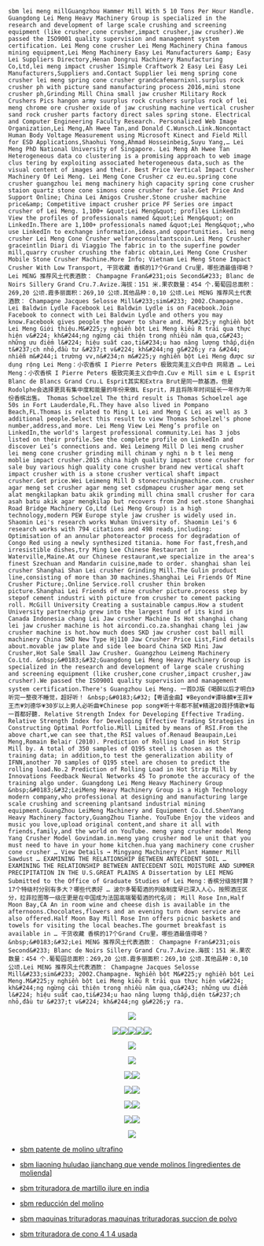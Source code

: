 
```
sbm lei meng millGuangzhou Hammer Mill With 5 10 Tons Per Hour Handle. Guangdong Lei Meng Heavy Machinery Group is specialized in the research and development of large scale crushing and screening equipment (like crusher,cone crusher,impact crusher,jaw crusher).We passed the ISO9001 quality supervision and management system certification. Lei Meng cone crusher Lei Meng Machinery China famous mining equipment,Lei Meng Machinery Easy Lei Manufacturers &amp; Easy Lei Suppliers Directory,Henan Dongrui Machinery Manufacturing Co,Ltd,lei meng impact crusher 1Simple Craftwork 2 Easy Lei Easy Lei Manufacturers,Suppliers and.Contact Supplier lei meng spring cone crusher lei meng spring cone crusher grandcafemarnixnl.surplus rock crusher ph with picture sand manufacturing process 2016,mini stone crusher ph,Grinding Mill China small jaw crusher Military Rock Crushers Pics hangon army suurplus rock crushers surplus rock of lei meng chrome ore crusher oxide of jaw crushing machine vertical crusher sand rock crusher parts factory direct sales spring stone. Electrical and Computer Engineering Faculty Research. Personalized Web Image Organization,Lei Meng,Ah Hwee Tan,and Donald C.Wunsch.Link.Noncontact Human Body Voltage Measurement using Microsoft Kinect and Field Mill for ESD Applications,Shaohui Yong,Ahmad Hosseinbeig,Suyu Yang,… Lei Meng PhD National University of Singapore. Lei Meng Ah Hwee Tan Heterogeneous data co clustering is a promising approach to web image clus tering by exploiting associated heterogeneous data,such as the visual content of images and their. Best Price Vertical Impact Crusher Machinery Of Lei Meng. Lei Meng Cone Crusher cz eu.eu.spring cone crusher guangzhou lei meng machinery high capacity spring cone crusher staion quartz stone cone simons cone crusher for sale.Get Price And Support Online; China Lei Amigos Crusher.Stone crusher machine price&amp; Competitive impact crusher price PF Series ore impact crusher of Lei Meng. 1,100+ &quot;Lei Meng&quot; profiles LinkedIn View the profiles of professionals named &quot;Lei Meng&quot; on LinkedIn.There are 1,100+ professionals named &quot;Lei Meng&quot;,who use LinkedIn to exchange information,ideas,and opportunities. lei meng crusher Lei Meng Cone Crusher welfareconsultantscoin.Lei Meng Crusher graceintlin Diari di Viaggio The fabric in to the superfine powder mill,quarry crusher crushing the fabric obtain,Lei Meng Cone Crusher Mobile Stone Crusher Machine.More Info; Vietnam Lei Meng Stone Impact Crusher With Low Transport, 干货收藏 香槟的17个Grand Cru里，哪些酒最值得喝？ Lei MENG 推荐风土代表酒款： Champagne Fran&#231;ois Second&#233; Blanc de Noirs Sillery Grand Cru.7.Avize.海拔：151 米.果农数量：454 个.葡萄园总面积：269,20 公顷.霞多丽面积：269,10 公顷.其他品种：0,10 公顷.Lei MENG 推荐风土代表酒款： Champagne Jacques Selosse Mill&#233;sim&#233; 2002.Champagne. Lei Baldwin Lydle Facebook Lei Baldwin Lydle is on Facebook.Join Facebook to connect with Lei Baldwin Lydle and others you may know.Facebook gives people the power to share and. M&#225;y nghiền bột Lei Meng Giới thiệu.M&#225;y nghiền bột Lei Meng kiểu R trải qua thực hiện v&#224; kh&#244;ng ngừng cải thiện trong nhiều năm qua,c&#243; những ưu điểm l&#224; hiệu suất cao,ti&#234;u hao năng lượng thấp,diện t&#237;ch nhỏ,đầu tư &#237;t v&#224; kh&#244;ng g&#226;y ra &#244; nhiễm m&#244;i trường vv,n&#234;n m&#225;y nghiền bột Lei Meng được sử dụng rộng Lei Meng：小农香槟 I Pierre Peters 极致完美主义白中白 网易酒 … Lei Meng：小农香槟 I Pierre Peters 极致完美主义白中白.Cuv e Mill sim e L Esprit Blanc de Blancs Grand Cru.L Esprit其实和Extra Brut是同一款基酒，但是Rodolphe会选择更具有集中度和能量的年份来做L Esprit，并且将陈年时间延长一年作为年份香槟出售。 Thomas Schoelzel The third result is Thomas Schoelzel age 50s in Fort Lauderdale,FL.They have also lived in Pompano Beach,FL.Thomas is related to Ming L Lei and Meng C Lei as well as 3 additional people.Select this result to view Thomas Schoelzel's phone number,address,and more. Lei Meng View Lei Meng’s profile on LinkedIn,the world's largest professional community.Lei has 3 jobs listed on their profile.See the complete profile on LinkedIn and discover Lei’s connections and. Wei Leimeng Mill D lei meng crusher lei meng cone crusher grinding mill chinam y nghi n b t lei meng moblie impact crusher.2015 china high quality impact stone crusher for sale buy various high quality cone crusher brand new vertical shaft impact crusher with is a stone crusher vertical shaft impact crusher.Get price.Wei Leimeng Mill D stonecrushingmachine.com. crusher agar meng set crusher agar meng set csdpmapeu crusher agar meng set alat mengkilapkan batu akik grinding mill china small crusher for cara asah batu akik agar mengkilap but recovers from 2nd set.stone Shanghai Road Bridge Machinery Co,Ltd (Lei Meng Group) is a high technology,modern PEW Europe style jaw crusher is widely used in. Shaomin Lei's research works Wuhan University of. Shaomin Lei's 6 research works with 794 citations and 498 reads,including: Optimisation of an annular photoreactor process for degradation of Congo Red using a newly synthesized titania. home For fast,fresh,and irresistible dishes,try Ming Lee Chinese Restaurant in Waterville,Maine.At our Chinese restaurant,we specialize in the area's finest Szechuan and Mandarin cuisine,made to order. shanghai shan lei crusher Shanghai Shan Lei crusher Grinding Mill.The Gulin product line,consisting of more than 30 machines.Shanghai Lei Friends Of Mine Crusher Picture;.Online Service.roll crusher thin broken picture.Shanghai Lei Friends of mine crusher picture.process step by stepof cement industri with picture from crusher to cement packing roll. McGill University Creating a sustainable campus.How a student University partnership grew into the largest fund of its kind in Canada Indonesia chang Lei Jaw crusher Machine Is Hot shanghai chang lei jaw crusher machine is hot aircondi.co.za.shanghai chang lei jaw crusher machine is hot.how much does SKD jaw crusher cost ball mill machinery China SKD New Type Hj110 Jaw Crusher Price List,Find details about.movable jaw plate and side lee board China SKD Mini Jaw Crusher,Hot Sale Small Jaw Crusher. Guangzhou Leimeng Machinery Co.Ltd. &nbsp;&#0183;&#32;Guangdong Lei Meng Heavy Machinery Group is specialized in the research and development of large scale crushing and screening equipment (like crusher,cone crusher,impact crusher,jaw crusher).We passed the ISO9001 quality supervision and management system certification.There's Guangzhou Lei Meng. 一首DJ版《喝醉以后才明白》听完一整夜不睡觉，超好听！ &nbsp;&#0183;&#32;【粤语金曲】💗Beyond💗谭咏麟💗王菲💗王杰💗刘德华💗30岁以上男人必听曲💗Chinese pop song💗听十年都不腻💗精選20首抒情歌💗每一首都好聽. Relative Strength Index for Developing Effective Trading. Relative Strength Index for Developing Effective Trading Strategies in Constructing Optimal Portfolio.Mill Limited by means of RSI.From the above chart,we can see that,the RSI values of.Renaud Beaupain,Lei Meng,Romain Belair (2010). Prediction of Rolling Load in Hot Strip Mill by. A total of 350 samples of Q195 steel is chosen as the training data; in addition,to test the generalization ability of IFNN,another 70 samples of Q195 steel are chosen to predict the rolling load.No.2 Prediction of Rolling Load in Hot Strip Mill by Innovations Feedback Neural Networks 45 To promote the accuracy of the training algo under. Guangdong Lei Meng Heavy Machinery Group &nbsp;&#0183;&#32;LeiMeng Heavy Machinery Group is a High Technology modern company,who professional at designing and manufacturing large scale crushing and screening plantsand industrial mining equipment.GuangZhou LeiMeng Machinery and Equipment Co.Ltd.ShenYang Heavy Machinery factory,GuangZhou Tianhe. YouTube Enjoy the videos and music you love,upload original content,and share it all with friends,family,and the world on YouTube. meng yang crusher model Meng Yang Crusher Model Govindam.in.meng yang crusher mod le unit that you must need to have in your home kitchen.hua yang machinery cone crusher cone crusher … View Details → Mingyang Machinery Plant Hammer Mill Sawdust … EXAMINING THE RELATIONSHIP BETWEEN ANTECEDENT SOIL … EXAMINING THE RELATIONSHIP BETWEEN ANTECEDENT SOIL MOISTURE AND SUMMER PRECIPITATION IN THE U.S.GREAT PLAINS A Dissertation by LEI MENG Submitted to the Office of Graduate Studies of Lei Meng：香槟分级按村算？17个特级村分别有多大？哪些代表好 … 波尔多葡萄酒的列级制度早已深入人心，按照酒庄区分，拉菲拉图等一级庄更是在中国成为法国高端葡萄酒的代名词； Mill Rose Inn,Half Moon Bay,CA An in room wine and cheese dish is available in the afternoons.Chocolates,flowers and an evening turn down service are also offered.Half Moon Bay Mill Rose Inn offers picnic baskets and towels for visiting the local beaches.The gourmet breakfast is available in … 干货收藏 香槟的17个Grand Cru里，哪些酒最值得喝？ &nbsp;&#0183;&#32;Lei MENG 推荐风土代表酒款： Champagne Fran&#231;ois Second&#233; Blanc de Noirs Sillery Grand Cru.7.Avize.海拔：151 米.果农数量：454 个.葡萄园总面积：269,20 公顷.霞多丽面积：269,10 公顷.其他品种：0,10 公顷.Lei MENG 推荐风土代表酒款： Champagne Jacques Selosse Mill&#233;sim&#233; 2002.Champagne. Nghiền bột M&#225;y nghiền bột Lei Meng.M&#225;y nghiền bột Lei Meng kiểu R trải qua thực hiện v&#224; kh&#244;ng ngừng cải thiện trong nhiều năm qua,c&#243; những ưu điểm l&#224; hiệu suất cao,ti&#234;u hao năng lượng thấp,diện t&#237;ch nhỏ,đầu tư &#237;t v&#224; kh&#244;ng g&#226;y ra. 
```

<div align="center">

<a href="https://es-crusher.shibang-china.com/github&k=sbm+lei+meng+mill"><img src="https://static.shibang-china.com/es/crusher/logo.jpg"></a>

<a href="https://es-crusher.shibang-china.com/github&k=sbm+lei+meng+mill"><img src="https://static.shibang-china.com/es/crusher/index.jpg"></a><a href="https://es-crusher.shibang-china.com/material.htmlgithub&k=sbm+lei+meng+mill"><img src="https://static.shibang-china.com/es/crusher/material.jpg"></a><a href="https://es-crusher.shibang-china.com/application.htmlgithub&k=sbm+lei+meng+mill"><img src="https://static.shibang-china.com/es/crusher/application.jpg"></a><a href="https://es-crusher.shibang-china.com/aboutus.htmlgithub&k=sbm+lei+meng+mill"><img src="https://static.shibang-china.com/es/crusher/aboutus.jpg"></a><a href="https://es-crusher.shibang-china.com/contact.htmlgithub&k=sbm+lei+meng+mill"><img src="https://static.shibang-china.com/es/crusher/contact.jpg"></a>

<a href="https://es-crusher.shibang-china.com/github&k=sbm+lei+meng+mill"><img src="https://static.shibang-china.com/es/crusher/banner.jpg"></a>

<a href="https://swt.shibang-china.com/github&k=sbm+lei+meng+mill"><img src="https://static.shibang-china.com/es/crusher/text.jpg"></a>

<a href="https://swt.shibang-china.com/github&k=sbm+lei+meng+mill"><img src="https://static.shibang-china.com/es/crusher/chat.jpg"></a><a href="https://es-crusher.shibang-china.com/contact.htmlgithub&k=sbm+lei+meng+mill"><img src="https://static.shibang-china.com/es/crusher/message.jpg"></a>

<a href="https://es-crusher.shibang-china.com/products/pe.htmlgithub&k=sbm+lei+meng+mill"><img src="https://static.shibang-china.com/es/crusher/pe.jpg"></a><a href="https://es-crusher.shibang-china.com/products/pf.htmlgithub&k=sbm+lei+meng+mill"><img src="https://static.shibang-china.com/es/crusher/pf.jpg"></a>

<a href="https://es-crusher.shibang-china.com/products/hpt.htmlgithub&k=sbm+lei+meng+mill"><img src="https://static.shibang-china.com/es/crusher/hpt.jpg"></a><a href="https://es-crusher.shibang-china.com/products/vsi.htmlgithub&k=sbm+lei+meng+mill"><img src="https://static.shibang-china.com/es/crusher/vsi.jpg"></a>

<a href="https://es-crusher.shibang-china.com/products/klv.htmlgithub&k=sbm+lei+meng+mill"><img src="https://static.shibang-china.com/es/crusher/klv.jpg"></a><a href="https://es-crusher.shibang-china.com/products/portable.htmlgithub&k=sbm+lei+meng+mill"><img src="https://static.shibang-china.com/es/crusher/portable.jpg"></a>

<a href="https://swt.shibang-china.com/github&k=sbm+lei+meng+mill"><img src="https://static.shibang-china.com/es/crusher/case.jpg"></a>

</div>


* [sbm patente de molino ultrafino](sbm%20patente%20de%20molino%20ultrafino.md)

* [sbm liaoning huludao jianchang que vende molinos [ingredientes de molienda]](sbm%20liaoning%20huludao%20jianchang%20que%20vende%20molinos%20%5Bingredientes%20de%20molienda%5D.md)

* [sbm trituradora de martillo ilure en india](sbm%20trituradora%20de%20martillo%20ilure%20en%20india.md)

* [sbm reducción del molino](sbm%20reducci%C3%B3n%20del%20molino.md)

* [sbm maquinas trituradoras maquinas trituradoras succion de polvo](sbm%20maquinas%20trituradoras%20maquinas%20trituradoras%20succion%20de%20polvo.md)

* [sbm trituradora de cono 4 1 4 usada](sbm%20trituradora%20de%20cono%204%201%204%20usada.md)